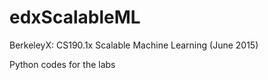 edxScalableML
===================

BerkeleyX: CS190.1x Scalable Machine Learning (June 2015)

Python codes for the labs

